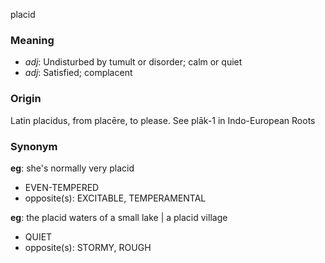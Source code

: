 placid
### Meaning
+ _adj_: Undisturbed by tumult or disorder; calm or quiet
+ _adj_: Satisfied; complacent

### Origin

Latin placidus, from placēre, to please. See plāk-1 in Indo-European Roots

### Synonym

__eg__: she's normally very placid

+ EVEN-TEMPERED
+ opposite(s): EXCITABLE, TEMPERAMENTAL

__eg__: the placid waters of a small lake | a placid village

+ QUIET
+ opposite(s): STORMY, ROUGH


